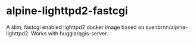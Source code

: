 # alpine-lighttpd2-fastcgi
A slim, fastcgi enabled lighttpd2 docker image based on svenbrnn/alpine-lighttpd2. Works with huggla/qgis-server.
